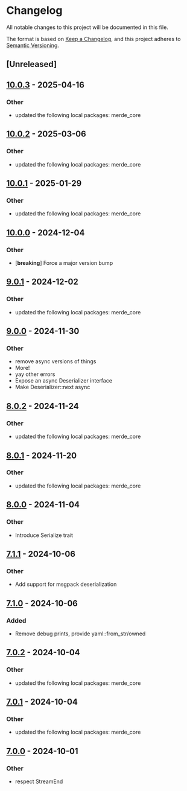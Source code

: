 # Changelog

All notable changes to this project will be documented in this file.

The format is based on [Keep a Changelog](https://keepachangelog.com/en/1.0.0/),
and this project adheres to [Semantic Versioning](https://semver.org/spec/v2.0.0.html).

## [Unreleased]

## [10.0.3](https://github.com/bearcove/merde/compare/merde_yaml-v10.0.2...merde_yaml-v10.0.3) - 2025-04-16

### Other

- updated the following local packages: merde_core

## [10.0.2](https://github.com/bearcove/merde/compare/merde_yaml-v10.0.1...merde_yaml-v10.0.2) - 2025-03-06

### Other

- updated the following local packages: merde_core

## [10.0.1](https://github.com/bearcove/merde/compare/merde_yaml-v10.0.0...merde_yaml-v10.0.1) - 2025-01-29

### Other

- updated the following local packages: merde_core

## [10.0.0](https://github.com/bearcove/merde/compare/merde_yaml-v9.0.1...merde_yaml-v10.0.0) - 2024-12-04

### Other

- [**breaking**] Force a major version bump

## [9.0.1](https://github.com/bearcove/merde/compare/merde_yaml-v9.0.0...merde_yaml-v9.0.1) - 2024-12-02

### Other

- updated the following local packages: merde_core

## [9.0.0](https://github.com/bearcove/merde/compare/merde_yaml-v8.0.2...merde_yaml-v9.0.0) - 2024-11-30

### Other

- remove async versions of things
- More!
- yay other errors
- Expose an async Deserializer interface
- Make Deserializer::next async

## [8.0.2](https://github.com/bearcove/merde/compare/merde_yaml-v8.0.1...merde_yaml-v8.0.2) - 2024-11-24

### Other

- updated the following local packages: merde_core

## [8.0.1](https://github.com/bearcove/merde/compare/merde_yaml-v8.0.0...merde_yaml-v8.0.1) - 2024-11-20

### Other

- updated the following local packages: merde_core

## [8.0.0](https://github.com/bearcove/merde/compare/merde_yaml-v7.1.1...merde_yaml-v8.0.0) - 2024-11-04

### Other

- Introduce Serialize trait

## [7.1.1](https://github.com/bearcove/merde/compare/merde_yaml-v7.1.0...merde_yaml-v7.1.1) - 2024-10-06

### Other

- Add support for msgpack deserialization

## [7.1.0](https://github.com/bearcove/merde/compare/merde_yaml-v7.0.2...merde_yaml-v7.1.0) - 2024-10-06

### Added

- Remove debug prints, provide yaml::from_str/owned

## [7.0.2](https://github.com/bearcove/merde/compare/merde_yaml-v7.0.1...merde_yaml-v7.0.2) - 2024-10-04

### Other

- updated the following local packages: merde_core

## [7.0.1](https://github.com/bearcove/merde/compare/merde_yaml-v7.0.0...merde_yaml-v7.0.1) - 2024-10-04

### Other

- updated the following local packages: merde_core

## [7.0.0](https://github.com/bearcove/merde/compare/merde_yaml-v6.0.0...merde_yaml-v7.0.0) - 2024-10-01

### Other

- respect StreamEnd
